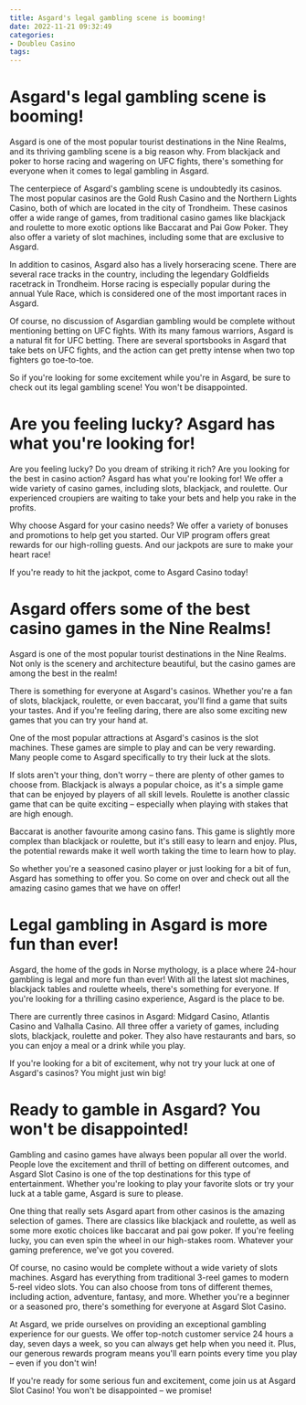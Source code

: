 ```yaml
---
title: Asgard's legal gambling scene is booming!
date: 2022-11-21 09:32:49
categories:
- Doubleu Casino
tags:
---
```



#  Asgard's legal gambling scene is booming!

Asgard is one of the most popular tourist destinations in the Nine Realms, and its thriving gambling scene is a big reason why. From blackjack and poker to horse racing and wagering on UFC fights, there's something for everyone when it comes to legal gambling in Asgard.

The centerpiece of Asgard's gambling scene is undoubtedly its casinos. The most popular casinos are the Gold Rush Casino and the Northern Lights Casino, both of which are located in the city of Trondheim. These casinos offer a wide range of games, from traditional casino games like blackjack and roulette to more exotic options like Baccarat and Pai Gow Poker. They also offer a variety of slot machines, including some that are exclusive to Asgard.

In addition to casinos, Asgard also has a lively horseracing scene. There are several race tracks in the country, including the legendary Goldfields racetrack in Trondheim. Horse racing is especially popular during the annual Yule Race, which is considered one of the most important races in Asgard.

Of course, no discussion of Asgardian gambling would be complete without mentioning betting on UFC fights. With its many famous warriors, Asgard is a natural fit for UFC betting. There are several sportsbooks in Asgard that take bets on UFC fights, and the action can get pretty intense when two top fighters go toe-to-toe.

So if you're looking for some excitement while you're in Asgard, be sure to check out its legal gambling scene! You won't be disappointed.

#  Are you feeling lucky? Asgard has what you're looking for!

Are you feeling lucky? Do you dream of striking it rich? Are you looking for the best in casino action? Asgard has what you're looking for! We offer a wide variety of casino games, including slots, blackjack, and roulette. Our experienced croupiers are waiting to take your bets and help you rake in the profits.

Why choose Asgard for your casino needs? We offer a variety of bonuses and promotions to help get you started. Our VIP program offers great rewards for our high-rolling guests. And our jackpots are sure to make your heart race!

If you're ready to hit the jackpot, come to Asgard Casino today!

#  Asgard offers some of the best casino games in the Nine Realms!

Asgard is one of the most popular tourist destinations in the Nine Realms. Not only is the scenery and architecture beautiful, but the casino games are among the best in the realm!

There is something for everyone at Asgard's casinos. Whether you're a fan of slots, blackjack, roulette, or even baccarat, you'll find a game that suits your tastes. And if you're feeling daring, there are also some exciting new games that you can try your hand at.

One of the most popular attractions at Asgard's casinos is the slot machines. These games are simple to play and can be very rewarding. Many people come to Asgard specifically to try their luck at the slots.

If slots aren't your thing, don't worry – there are plenty of other games to choose from. Blackjack is always a popular choice, as it's a simple game that can be enjoyed by players of all skill levels. Roulette is another classic game that can be quite exciting – especially when playing with stakes that are high enough.

Baccarat is another favourite among casino fans. This game is slightly more complex than blackjack or roulette, but it's still easy to learn and enjoy. Plus, the potential rewards make it well worth taking the time to learn how to play.

So whether you're a seasoned casino player or just looking for a bit of fun, Asgard has something to offer you. So come on over and check out all the amazing casino games that we have on offer!

#  Legal gambling in Asgard is more fun than ever!

Asgard, the home of the gods in Norse mythology, is a place where 24-hour gambling is legal and more fun than ever! With all the latest slot machines, blackjack tables and roulette wheels, there's something for everyone. If you're looking for a thrilling casino experience, Asgard is the place to be.

There are currently three casinos in Asgard: Midgard Casino, Atlantis Casino and Valhalla Casino. All three offer a variety of games, including slots, blackjack, roulette and poker. They also have restaurants and bars, so you can enjoy a meal or a drink while you play.

If you're looking for a bit of excitement, why not try your luck at one of Asgard's casinos? You might just win big!

#  Ready to gamble in Asgard? You won't be disappointed!

Gambling and casino games have always been popular all over the world. People love the excitement and thrill of betting on different outcomes, and Asgard Slot Casino is one of the top destinations for this type of entertainment. Whether you're looking to play your favorite slots or try your luck at a table game, Asgard is sure to please.

One thing that really sets Asgard apart from other casinos is the amazing selection of games. There are classics like blackjack and roulette, as well as some more exotic choices like baccarat and pai gow poker. If you're feeling lucky, you can even spin the wheel in our high-stakes room. Whatever your gaming preference, we've got you covered.

Of course, no casino would be complete without a wide variety of slots machines. Asgard has everything from traditional 3-reel games to modern 5-reel video slots. You can also choose from tons of different themes, including action, adventure, fantasy, and more. Whether you're a beginner or a seasoned pro, there's something for everyone at Asgard Slot Casino.

At Asgard, we pride ourselves on providing an exceptional gambling experience for our guests. We offer top-notch customer service 24 hours a day, seven days a week, so you can always get help when you need it. Plus, our generous rewards program means you'll earn points every time you play – even if you don't win!

If you're ready for some serious fun and excitement, come join us at Asgard Slot Casino! You won't be disappointed – we promise!